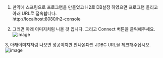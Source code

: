 1. 만약에 스프링으로 프로그램을 만들었고 H2로 DB설정 하였으면 프로그램 돌리고 아래 URL로 접속합니다. \
http://localhost:8080/h2-console 

2. 그러면 아래 이미지처럼 나올 것 입니다. 그리고 Connect 버튼을 클릭해주세요.
![image](https://user-images.githubusercontent.com/90609214/150941450-7078a594-fa44-4e43-85a0-7ca996bcdfa8.png)

3, 아래이미지처럼 나오면 성공이지만 안나온다면 JDBC URL을 체크해주십시오. 
![image](https://user-images.githubusercontent.com/90609214/150942390-cc90e5cd-82d7-434b-b931-9042a3737ae9.png)

